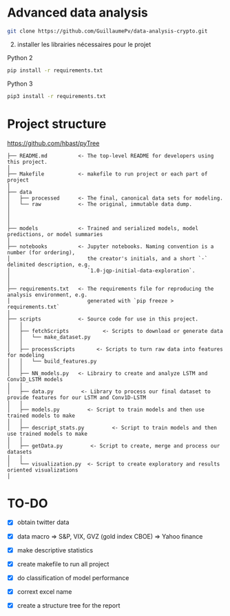 # Advanced data analysis

```bash
git clone https://github.com/GuillaumePv/data-analysis-crypto.git
```
2) installer les librairies nécessaires pour le projet

Python 2
```bash
pip install -r requirements.txt
```

Python 3
```bash
pip3 install -r requirements.txt
```

# Project structure
https://github.com/hbast/pyTree

```
├── README.md          <- The top-level README for developers using this project.
│
├── Makefile           <- makefile to run project or each part of project
│
├── data
│   ├── processed      <- The final, canonical data sets for modeling.
│   └── raw            <- The original, immutable data dump.
│
│
│
├── models             <- Trained and serialized models, model predictions, or model summaries
│
├── notebooks          <- Jupyter notebooks. Naming convention is a number (for ordering),
│                         the creator's initials, and a short `-` delimited description, e.g.
│                         `1.0-jqp-initial-data-exploration`.
│
│
├── requirements.txt   <- The requirements file for reproducing the analysis environment, e.g.
│                         generated with `pip freeze > requirements.txt`
│
├── scripts            <- Source code for use in this project.
│   │
│   ├── fetchScripts           <- Scripts to download or generate data
│   │   └── make_dataset.py
│   │
│   ├── processScripts       <- Scripts to turn raw data into features for modeling
│   │   └── build_features.py
│   │
│   ├── NN_models.py   <- Librairy to create and analyze LSTM and Conv1D_LSTM models
│   │
│   ├── data.py         <- Library to process our final dataset to provide features for our LSTM and Conv1D-LSTM
│   │
│   ├── models.py         <- Script to train models and then use trained models to make
│   │
│   ├── descript_stats.py         <- Script to train models and then use trained models to make
│   │
│   ├── getData.py         <- Script to create, merge and process our datasets
│   │
│   └── visualization.py  <- Script to create exploratory and results oriented visualizations
│
```
# TO-DO
- [x] obtain twitter data
- [x] data macro => S&P, VIX, GVZ (gold index CBOE) => Yahoo finance
- [x] make descriptive statistics
- [x] create makefile to run all project
- [x] do classification of model performance
- [x] corrext excel name
- [x] create a structure tree for the report



